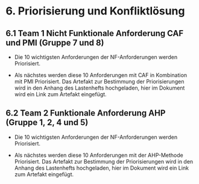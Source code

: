 # 6. Priorisierung und Konfliktlösung

## 6.1 Team 1 Nicht Funktionale Anforderung CAF und PMI (Gruppe 7 und 8)

- Die 10 wichtigsten Anforderungen der NF-Anforderungen werden Priorisiert.

- Als nächstes werden diese 10 Anforderungen mit CAF in Kombination mit PMI Priorisiert. Das Artefakt zur Bestimmung der Priorisierungen wird in den Anhang des Lastenhefts hochgeladen, hier im Dokument wird ein Link zum Artefakt eingefügt. 

## 6.2 Team 2 Funktionale Anforderung AHP (Gruppe 1, 2, 4 und 5)

- Die 10 wichtigsten Anforderungen der NF-Anforderungen werden Priorisiert.

- Als nächstes werden diese 10 Anforderungen mit der AHP-Methode Priorisiert. Das Artefakt zur Bestimmung der Priorisierungen wird in den Anhang des Lastenhefts hochgeladen, hier im Dokument wird ein Link zum Artefakt eingefügt.
